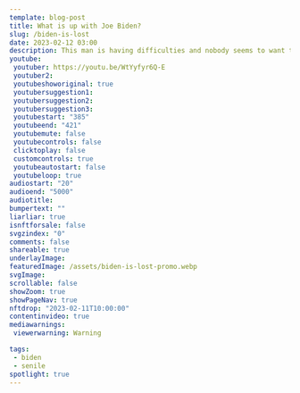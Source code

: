 ```yaml
---
template: blog-post
title: What is up with Joe Biden?
slug: /biden-is-lost
date: 2023-02-12 03:00
description: This man is having difficulties and nobody seems to want to admit that
youtube:
 youtuber: https://youtu.be/WtYyfyr6Q-E
 youtuber2: 
 youtubeshoworiginal: true
 youtubersuggestion1: 
 youtubersuggestion2: 
 youtubersuggestion3: 
 youtubestart: "385"
 youtubeend: "421"
 youtubemute: false
 youtubecontrols: false
 clicktoplay: false
 customcontrols: true
 youtubeautostart: false
 youtubeloop: true
audiostart: "20"
audioend: "5000"
audiotitle: 
bumpertext: ""
liarliar: true
isnftforsale: false
svgzindex: "0"
comments: false
shareable: true
underlayImage: 
featuredImage: /assets/biden-is-lost-promo.webp
svgImage: 
scrollable: false
showZoom: true
showPageNav: true
nftdrop: "2023-02-11T10:00:00"
contentinvideo: true
mediawarnings:
 viewerwarning: Warning

tags: 
 - biden
 - senile
spotlight: true
---
```


<!-- <div class="contentinside" style="position:relative; z-index:0; min-width:50%; height:auto; margin-top:10%;  padding:1rem; font-size:clamp(1rem, 2.3vw, 3rem); left:0;, top:4vh; line-height:90%; text-shadow:0 2px 7px #000; background:rgba(0,0,0,0.8); border:0px solid yellow; text-align:center; width:100vw;">
TRAITOR
</div> -->

<div class="contentinside" style="height:85vh; overflow:hidden;">
<img class="" src="/assets/travolta-where.webp" width="100%" style="opacity:0;
animation: fadeIn 10s ease-out;
animation-delay: 6s;
animation-iteration-count:infinite;" />
</div>


<!-- <img class="" src="/assets/lakemouth.webp" width="100%" style=" z-index:-1; opacity:0;
animation: kariFilter 6s ease-in-out;
animation-delay: 4s;
animation-iteration-count:infinite;
" />


<!-- <div class="bubble bubble-bottom-left" style="position:absolute; width:; top:30%; left:20vw; display:flex; justify-content:center;backdrop-filter: blur(6px);
animation: bubbleBop 9s ease-in;
animation-delay: 6s;
animation-direction: forwards;
animation-iteration-count:1;
opacity:0;
"><span style="font-size:120%; font-weight:bold;"><span style="font-size:160%; font-weight:bold;"></span></div>


<div class="bubble bubble-bottom-right" style="position:absolute; width:50vw; top:50%; right:20vw; display:block; justify-content:center; font-size:110%;backdrop-filter: blur(6px);
animation: bubbleBop1 10s ease-in;
animation-delay:8s;
animation-direction: forwards;
animation-iteration-count:1;
opacity:0;
"><span style="font-weight:bold;"></span></div>
</div> -->

<style>



</style>


<div class="contentbody" style="text-align:left !important; margin-top:0;">




</div>